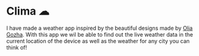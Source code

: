 # Clima ☁
I have made a weather app inspired by the beautiful designs made by [Olia Gozha](https://dribbble.com/shots/4663154-). With this app we wil be able to find out the live weather data in the current location of the device as well as the weather for any city you can think of!
